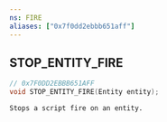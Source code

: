 ```yaml
---
ns: FIRE
aliases: ["0x7f0dd2ebbb651aff"]
---
```

## STOP_ENTITY_FIRE

```c
// 0x7F0DD2EBBB651AFF
void STOP_ENTITY_FIRE(Entity entity);
```

```
Stops a script fire on an entity.
```
